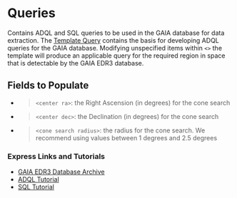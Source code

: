 # Queries
Contains ADQL and SQL queries to be used in the GAIA database for data extraction. The [Template Query](https://github.com/RikGhosh487/Membership-Classification-Pipeline.git/blob/main/queries/template.sql) contains the basis for developing ADQL queries for the GAIA database. Modifying unspecified items within `<>` the template will produce an applicable query for the required region in space that is detectable by the GAIA EDR3 database.

## Fields to Populate
- >`<center ra>`: the Right Ascension (in degrees) for the cone search
- >`<center dec>`: the Declination (in degrees) for the cone search
- >`<cone search radius>`: the radius for the cone search. We recommend using values between $1$ degrees and $2.5$ degrees

### Express Links and Tutorials
- [GAIA EDR3 Database Archive](https://gea.esac.esa.int/)
- [ADQL Tutorial](https://gea.esac.esa.int/archive-help/adql/examples/index.html)
- [SQL Tutorial](https://www.w3schools.com/sql/)

